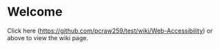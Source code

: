# Welcome
Click here (https://github.com/pcraw259/test/wiki/Web-Accessibility) or above to view the wiki page.
